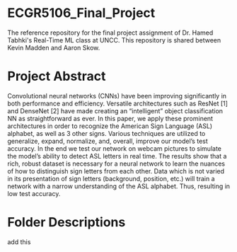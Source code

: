# ECGR5106_Final_Project
The reference repository for the final project assignment of Dr. Hamed Tabhki's Real-Time ML class at UNCC. This repository is shared between Kevin Madden and Aaron Skow.


# Project Abstract
Convolutional neural networks (CNNs) have been improving significantly in both performance and efficiency. Versatile architectures such as ResNet [1] and DenseNet [2] have made creating an “intelligent” object classification NN as straightforward as ever. In this paper, we apply these prominent architectures in order to recognize the American Sign Language (ASL) alphabet, as well as 3 other signs. Various techniques are utilized to generalize, expand, normalize, and, overall, improve our model’s test accuracy. In the end we test our network on webcam pictures to simulate the model’s ability to detect ASL letters in real time. The results show that a rich, robust dataset is necessary for a neural network to learn the nuances of how to distinguish sign letters from each other. Data which is not varied in its presentation of sign letters (background, position, etc.) will train a network with a narrow understanding of the ASL alphabet. Thus, resulting in low test accuracy.

# Folder Descriptions

add this
